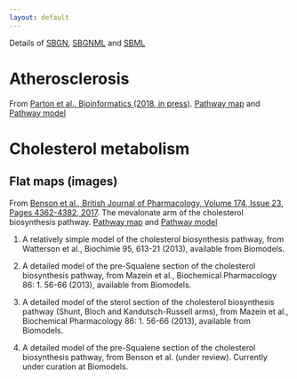 ```yaml
---
layout: default
---
```


Details of [SBGN](http://sbgn.github.io/sbgn/), [SBGNML](https://github.com/sbgn/sbgn/wiki/SBGN_ML) and [SBML](http://sbml.org/Main_Page)

# Atherosclerosis

From [Parton et al., Bioinformatics (2018, in press)](https://doi.org/10.1093/bioinformatics/bty980). [Pathway map](assets/models/S1_Model.xml) and [Pathway model](assets/models/S2_Model.xml)

# Cholesterol metabolism
## Flat maps (images) 

From [Benson et al., British Journal of Pharmacology, Volume 174, Issue 23, Pages 4362-4382, 2017](https://bpspubs.onlinelibrary.wiley.com/doi/abs/10.1111/bph.14037).  The mevalonate arm of the cholesterol biosynthesis pathway.  [Pathway map](assets/models/bph14037-sup-006-mevalonate_pathway.sbgn) and [Pathway model](assets/models/bph14037-sup-006-mevalonate_pathway.sbml)


1.  A relatively simple model of the cholesterol biosynthesis pathway, from Watterson et al., Biochimie 95, 613-21 (2013), available from Biomodels.

 

2. A detailed model of the pre-Squalene section of the cholesterol biosynthesis pathway, from Mazein et al., Biochemical Pharmacology 86: 1. 56-66 (2013), available from Biomodels.

 

3. A detailed model of the sterol section of the cholesterol biosynthesis pathway (Shunt, Bloch and Kandutsch-Russell arms), from Mazein et al., Biochemical Pharmacology 86: 1. 56-66 (2013), available from Biomodels.

 

4. A detailed model of the pre-Squalene section of the cholesterol biosynthesis pathway, from Benson et al. (under review).  Currently under curation at Biomodels. 
